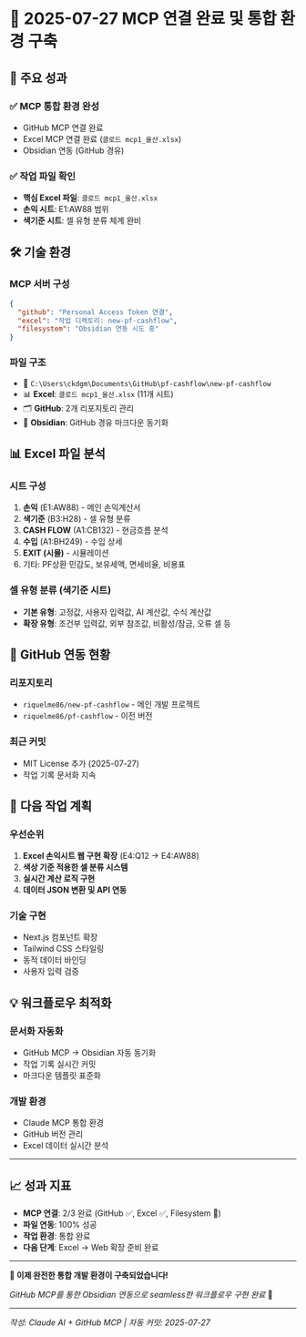 # 📝 2025-07-27 MCP 연결 완료 및 통합 환경 구축

## 🎯 주요 성과

### ✅ **MCP 통합 환경 완성**
- GitHub MCP 연결 완료
- Excel MCP 연결 완료 (`클로드 mcp1_울산.xlsx`)
- Obsidian 연동 (GitHub 경유)

### ✅ **작업 파일 확인**
- **핵심 Excel 파일**: `클로드 mcp1_울산.xlsx`
- **손익 시트**: E1:AW88 범위
- **색기준 시트**: 셀 유형 분류 체계 완비

## 🛠️ 기술 환경

### **MCP 서버 구성**
```json
{
  "github": "Personal Access Token 연결",
  "excel": "작업 디렉토리: new-pf-cashflow",
  "filesystem": "Obsidian 연동 시도 중"
}
```

### **파일 구조**
- 📁 `C:\Users\ckdgm\Documents\GitHub\pf-cashflow\new-pf-cashflow`
- 📊 **Excel**: `클로드 mcp1_울산.xlsx` (11개 시트)
- 🗂️ **GitHub**: 2개 리포지토리 관리
- 📝 **Obsidian**: GitHub 경유 마크다운 동기화

## 📊 Excel 파일 분석

### **시트 구성**
1. **손익** (E1:AW88) - 메인 손익계산서
2. **색기준** (B3:H28) - 셀 유형 분류
3. **CASH FLOW** (A1:CB132) - 현금흐름 분석
4. **수입** (A1:BH249) - 수입 상세
5. **EXIT (시뮬)** - 시뮬레이션
6. 기타: PF상환 민감도, 보유세액, 면세비율, 비용표

### **셀 유형 분류 (색기준 시트)**
- **기본 유형**: 고정값, 사용자 입력값, AI 계산값, 수식 계산값
- **확장 유형**: 조건부 입력값, 외부 참조값, 비활성/잠금, 오류 셀 등

## 🔗 GitHub 연동 현황

### **리포지토리**
- `riquelme86/new-pf-cashflow` - 메인 개발 프로젝트
- `riquelme86/pf-cashflow` - 이전 버전

### **최근 커밋**
- MIT License 추가 (2025-07-27)
- 작업 기록 문서화 지속

## 🎯 다음 작업 계획

### **우선순위**
1. **Excel 손익시트 웹 구현 확장** (E4:Q12 → E4:AW88)
2. **색상 기준 적용한 셀 분류 시스템**
3. **실시간 계산 로직 구현**
4. **데이터 JSON 변환 및 API 연동**

### **기술 구현**
- Next.js 컴포넌트 확장
- Tailwind CSS 스타일링
- 동적 데이터 바인딩
- 사용자 입력 검증

## 💡 워크플로우 최적화

### **문서화 자동화**
- GitHub MCP → Obsidian 자동 동기화
- 작업 기록 실시간 커밋
- 마크다운 템플릿 표준화

### **개발 환경**
- Claude MCP 통합 환경
- GitHub 버전 관리
- Excel 데이터 실시간 분석

---

## 📈 성과 지표

- **MCP 연결**: 2/3 완료 (GitHub ✅, Excel ✅, Filesystem 🔄)
- **파일 연동**: 100% 성공
- **작업 환경**: 통합 완료
- **다음 단계**: Excel → Web 확장 준비 완료

---

**🎉 이제 완전한 통합 개발 환경이 구축되었습니다!**

*GitHub MCP를 통한 Obsidian 연동으로 seamless한 워크플로우 구현 완료* 🚀

---

*작성: Claude AI + GitHub MCP | 자동 커밋: 2025-07-27*